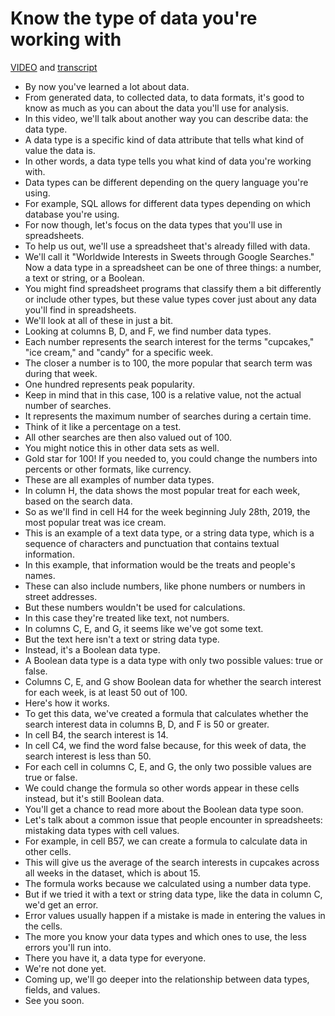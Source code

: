 # Know the type of data you're working with

[VIDEO](./resources/1_VIDEO_Know-type-of-data-working-with.mp4) and [transcript](./resources/1_VIDEO_Know-type-of-data-working-with.txt)

- By now you've learned a lot about data.
- From generated data, to collected data, to data formats, it's good to know as much as you can about the data you'll use for analysis.
- In this video, we'll talk about another way you can describe data: the data type.
- A data type is a specific kind of data attribute that tells what kind of value the data is.
- In other words, a data type tells you what kind of data you're working with.
- Data types can be different depending on the query language you're using.
- For example, SQL allows for different data types depending on which database you're using.
- For now though, let's focus on the data types that you'll use in spreadsheets.
- To help us out, we'll use a spreadsheet that's already filled with data.
- We'll call it "Worldwide Interests in Sweets through Google Searches." Now a data type in a spreadsheet can be one of three things: a number, a text or string, or a Boolean.
- You might find spreadsheet programs that classify them a bit differently or include other types, but these value types cover just about any data you'll find in spreadsheets.
- We'll look at all of these in just a bit.
- Looking at columns B, D, and F, we find number data types.
- Each number represents the search interest for the terms "cupcakes," "ice cream," and "candy" for a specific week.
- The closer a number is to 100, the more popular that search term was during that week.
- One hundred represents peak popularity.
- Keep in mind that in this case, 100 is a relative value, not the actual number of searches.
- It represents the maximum number of searches during a certain time.
- Think of it like a percentage on a test.
- All other searches are then also valued out of 100.
- You might notice this in other data sets as well.
- Gold star for 100! If you needed to, you could change the numbers into percents or other formats, like currency.
- These are all examples of number data types.
- In column H, the data shows the most popular treat for each week, based on the search data.
- So as we'll find in cell H4 for the week beginning July 28th, 2019, the most popular treat was ice cream.
- This is an example of a text data type, or a string data type, which is a sequence of characters and punctuation that contains textual information.
- In this example, that information would be the treats and people's names.
- These can also include numbers, like phone numbers or numbers in street addresses.
- But these numbers wouldn't be used for calculations.
- In this case they're treated like text, not numbers.
- In columns C, E, and G, it seems like we've got some text.
- But the text here isn't a text or string data type.
- Instead, it's a Boolean data type.
- A Boolean data type is a data type with only two possible values: true or false.
- Columns C, E, and G show Boolean data for whether the search interest for each week, is at least 50 out of 100.
- Here's how it works.
- To get this data, we've created a formula that calculates whether the search interest data in columns B, D, and F is 50 or greater.
- In cell B4, the search interest is 14.
- In cell C4, we find the word false because, for this week of data, the search interest is less than 50.
- For each cell in columns C, E, and G, the only two possible values are true or false.
- We could change the formula so other words appear in these cells instead, but it's still Boolean data.
- You'll get a chance to read more about the Boolean data type soon.
- Let's talk about a common issue that people encounter in spreadsheets: mistaking data types with cell values.
- For example, in cell B57, we can create a formula to calculate data in other cells.
- This will give us the average of the search interests in cupcakes across all weeks in the dataset, which is about 15.
- The formula works because we calculated using a number data type.
- But if we tried it with a text or string data type, like the data in column C, we'd get an error.
- Error values usually happen if a mistake is made in entering the values in the cells.
- The more you know your data types and which ones to use, the less errors you'll run into.
- There you have it, a data type for everyone.
- We're not done yet.
- Coming up, we'll go deeper into the relationship between data types, fields, and values.
- See you soon.
